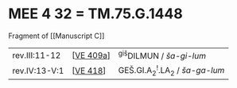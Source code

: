 # MEE 4 32 = TM.75.G.1448

Fragment of [[Manuscript C]]

|               |             |                                                               |
| ------------- | ----------- | ------------------------------------------------------------- |
| rev.III:11-12 | [[VE 409a]] | <sup>giš</sup>DILMUN / *ša-gi-lum*                            |
| rev.IV:13-V:1 | [[VE 418]]  | GEŠ.GI.A<sub>2</sub><sup>!</sup>.LA<sub>2</sub> / *ša-ga-lum* |

[//begin]: # "Autogenerated link references for markdown compatibility"
[VE 409a]: <VE 409a> "VE 409a"
[VE 418]: <VE 418> "VE 418"
[//end]: # "Autogenerated link references"
